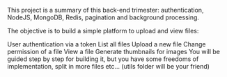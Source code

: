 This project is a summary of this back-end trimester: authentication, NodeJS, MongoDB, Redis, pagination and background processing.

The objective is to build a simple platform to upload and view files:

User authentication via a token List all files Upload a new file Change permission of a file View a file Generate thumbnails for images You will be guided step by step for building it, but you have some freedoms of implementation, split in more files etc… (utils folder will be your friend)
